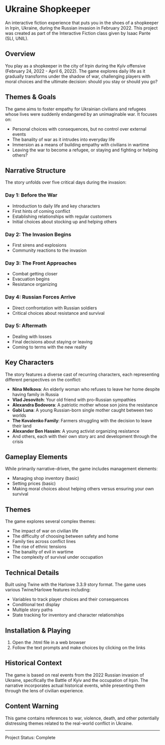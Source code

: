 # Ukraine Shopkeeper

An interactive fiction experience that puts you in the shoes of a shopkeeper in Irpin, Ukraine, during the Russian invasion in February 2022. This project was created as part of the Interactive Fiction class given by Isaac Pante (SLI, UNIL).

## Overview

You play as a shopkeeper in the city of Irpin during the Kyïv offensive (February 24, 2022 - April 6, 2022). The game explores daily life as it gradually transforms under the shadow of war, challenging players with moral choices and the ultimate decision: should you stay or should you go?

## Themes & Goals

The game aims to foster empathy for Ukrainian civilians and refugees whose lives were suddenly endangered by an unimaginable war. It focuses on:

- Personal choices with consequences, but no control over external events
- The banality of war as it intrudes into everyday life
- Immersion as a means of building empathy with civilians in wartime
- Leaving the war to become a refugee, or staying and fighting or helping others?

## Narrative Structure

The story unfolds over five critical days during the invasion:

### Day 1: Before the War
- Introduction to daily life and key characters
- First hints of coming conflict
- Establishing relationships with regular customers
- Initial choices about stocking up and helping others

### Day 2: The Invasion Begins
- First sirens and explosions
- Community reactions to the invasion

### Day 3: The Front Approaches
- Combat getting closer
- Evacuation begins
- Resistance organizing

### Day 4: Russian Forces Arrive
- Direct confrontation with Russian soldiers
- Critical choices about resistance and survival

### Day 5: Aftermath
- Dealing with losses
- Final decisions about staying or leaving
- Coming to terms with the new reality

## Key Characters

The story features a diverse cast of recurring characters, each representing different perspectives on the conflict:

- **Nina Melkova**: An elderly woman who refuses to leave her home despite having family in Russia
- **Vlad Jesovitch**: Your old friend with pro-Russian sympathies
- **Alexandra Bodovora**: A patriotic mother whose son joins the resistance
- **Gabi Luna**: A young Russian-born single mother caught between two worlds
- **The Kovalenko Family**: Farmers struggling with the decision to leave their land
- **Alexander Ben Hassim**: A young activist organizing resistance
- And others, each with their own story arc and development through the crisis

## Gameplay Elements

While primarily narrative-driven, the game includes management elements:
- Managing shop inventory (basic)
- Setting prices (basic)
- Making moral choices about helping others versus ensuring your own survival


## Themes

The game explores several complex themes:
- The impact of war on civilian life
- The difficulty of choosing between safety and home
- Family ties across conflict lines
- The rise of ethnic tensions
- The banality of evil in wartime
- The complexity of survival under occupation

## Technical Details

Built using Twine with the Harlowe 3.3.9 story format. The game uses various Twine/Harlowe features including:
- Variables to track player choices and their consequences
- Conditional text display
- Multiple story paths
- State tracking for inventory and character relationships

## Installation & Playing

1. Open the .html file in a web browser
2. Follow the text prompts and make choices by clicking on the links


## Historical Context

The game is based on real events from the 2022 Russian invasion of Ukraine, specifically the Battle of Kyiv and the occupation of Irpin. The narrative incorporates actual historical events, while presenting them through the lens of civilian experience.

## Content Warning

This game contains references to war, violence, death, and other potentially distressing themes related to the real-world conflict in Ukraine.

---

Project Status: Complete